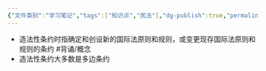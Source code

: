 ```yaml
---
{"文件类别":"学习笔记","tags":["知识点","民法"],"dg-publish":true,"permalink":"/学习笔记studyup/知识点cheese/造法性条约/","dgPassFrontmatter":true,"created":"2024-09-23T22:17:21.817+08:00","updated":"2024-10-25T12:40:38.638+08:00"}
---
```


- 造法性条约时指确定和创设新的国际法原则和规则，或变更现存国际法原则和规则的条约 #背诵/概念 
- 造法性条约大多数是多边条约
